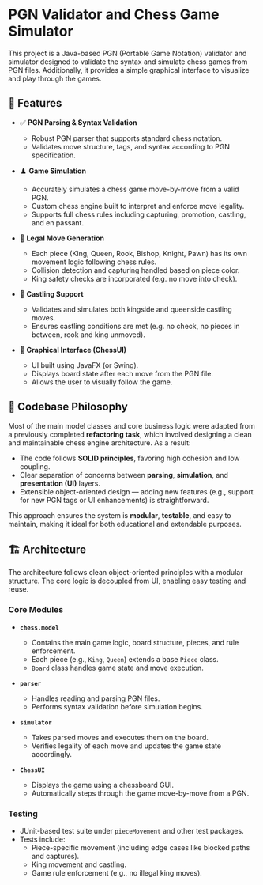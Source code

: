 # PGN Validator and Chess Game Simulator

This project is a Java-based PGN (Portable Game Notation) validator and simulator designed to validate the syntax and simulate chess games from PGN files. Additionally, it provides a simple graphical interface to visualize and play through the games.

## 🚀 Features

- ✅ **PGN Parsing & Syntax Validation**
    - Robust PGN parser that supports standard chess notation.
    - Validates move structure, tags, and syntax according to PGN specification.

- ♟️ **Game Simulation**
    - Accurately simulates a chess game move-by-move from a valid PGN.
    - Custom chess engine built to interpret and enforce move legality.
    - Supports full chess rules including capturing, promotion, castling, and en passant.

- 🧠 **Legal Move Generation**
    - Each piece (King, Queen, Rook, Bishop, Knight, Pawn) has its own movement logic following chess rules.
    - Collision detection and capturing handled based on piece color.
    - King safety checks are incorporated (e.g. no move into check).

- 👑 **Castling Support**
    - Validates and simulates both kingside and queenside castling moves.
    - Ensures castling conditions are met (e.g. no check, no pieces in between, rook and king unmoved).

- 🎨 **Graphical Interface (ChessUI)**
    - UI built using JavaFX (or Swing).
    - Displays board state after each move from the PGN file.
    - Allows the user to visually follow the game.

## 🧱 Codebase Philosophy

Most of the main model classes and core business logic were adapted from a previously completed **refactoring task**, which involved designing a clean and maintainable chess engine architecture. As a result:

- The code follows **SOLID principles**, favoring high cohesion and low coupling.
- Clear separation of concerns between **parsing**, **simulation**, and **presentation (UI)** layers.
- Extensible object-oriented design — adding new features (e.g., support for new PGN tags or UI enhancements) is straightforward.

This approach ensures the system is **modular**, **testable**, and easy to maintain, making it ideal for both educational and extendable purposes.

## 🏗️ Architecture

The architecture follows clean object-oriented principles with a modular structure. The core logic is decoupled from UI, enabling easy testing and reuse.

### Core Modules

- **`chess.model`**
    - Contains the main game logic, board structure, pieces, and rule enforcement.
    - Each piece (e.g., `King`, `Queen`) extends a base `Piece` class.
    - `Board` class handles game state and move execution.

- **`parser`**
    - Handles reading and parsing PGN files.
    - Performs syntax validation before simulation begins.

- **`simulator`**
    - Takes parsed moves and executes them on the board.
    - Verifies legality of each move and updates the game state accordingly.

- **`ChessUI`**
    - Displays the game using a chessboard GUI.
    - Automatically steps through the game move-by-move from a PGN.

### Testing

- JUnit-based test suite under `pieceMovement` and other test packages.
- Tests include:
    - Piece-specific movement (including edge cases like blocked paths and captures).
    - King movement and castling.
    - Game rule enforcement (e.g., no illegal king moves).